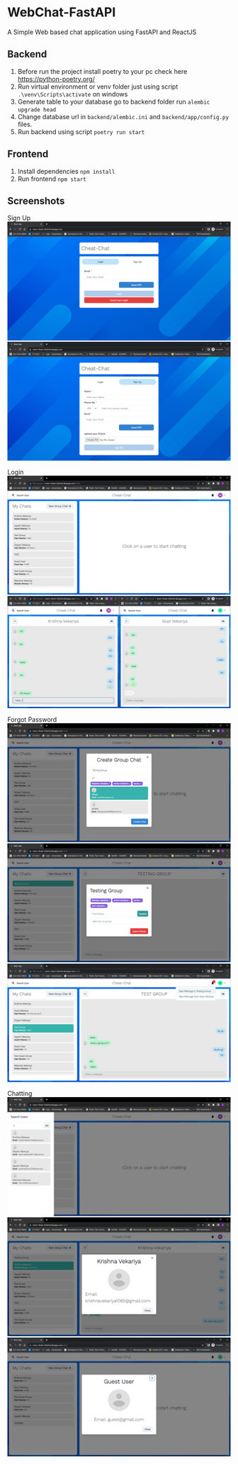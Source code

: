 # WebChat-FastAPI

A Simple Web based chat application using FastAPI and ReactJS


## Backend

1. Before run the project install poetry to your pc check here https://python-poetry.org/
2. Run virtual environment or venv folder just using script `.\venv\Scripts\activate` on windows
3. Generate table to your database go to backend folder run  `alembic upgrade head`
4. Change database url in `backend/alembic.ini` and `backend/app/config.py` files.
5. Run backend using script `poetry run start`

## Frontend

1. Install dependencies `npm install`
2. Run frontend `npm start`

## Screenshots

Sign Up
![Output-1](https://github.com/Gopi1422/CheatChat/blob/651c5d5566a987add57e35f857e5005ee56a3caa/output/1.png)
![Output-2](https://github.com/Gopi1422/CheatChat/blob/651c5d5566a987add57e35f857e5005ee56a3caa/output/2.png)

Login
![Output-3](https://github.com/Gopi1422/CheatChat/blob/651c5d5566a987add57e35f857e5005ee56a3caa/output/3.png)
![Output-4](https://github.com/Gopi1422/CheatChat/blob/651c5d5566a987add57e35f857e5005ee56a3caa/output/4.png)

Forgot Password
![Output-5](https://github.com/Gopi1422/CheatChat/blob/651c5d5566a987add57e35f857e5005ee56a3caa/output/5.png)
![Output-6](https://github.com/Gopi1422/CheatChat/blob/651c5d5566a987add57e35f857e5005ee56a3caa/output/6.png)
![Output-7](https://github.com/Gopi1422/CheatChat/blob/651c5d5566a987add57e35f857e5005ee56a3caa/output/7.png)

Chatting
![Output-8](https://github.com/Gopi1422/CheatChat/blob/651c5d5566a987add57e35f857e5005ee56a3caa/output/8.png)
![Output-9](https://github.com/Gopi1422/CheatChat/blob/651c5d5566a987add57e35f857e5005ee56a3caa/output/9.png)
![Output-11](https://github.com/Gopi1422/CheatChat/blob/651c5d5566a987add57e35f857e5005ee56a3caa/output/11.png)
